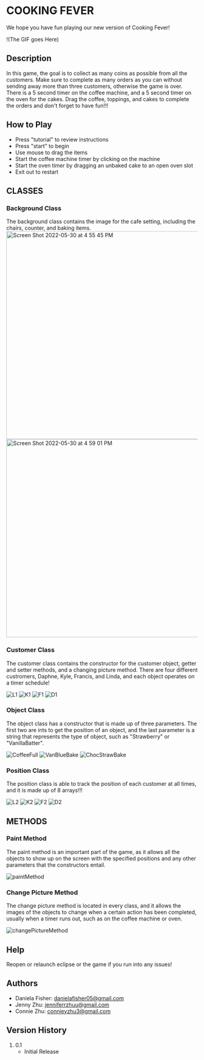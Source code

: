 # COOKING FEVER

We hope you have fun playing our new version of Cooking Fever!

!(The GIF goes Here)

## Description 

In this game, the goal is to collect as many coins as possible from all the customers. Make sure to complete as many orders as you can without sending away more than three customers, otherwise the game is over. There is a 5 second timer on the coffee machine, and a 5 second timer on the oven for the cakes. Drag the coffee, toppings, and cakes to complete the orders and don't forget to have fun!!!

## How to Play

- Press "tutorial" to review instructions
- Press "start" to begin
- Use mouse to drag the items
- Start the coffee machine timer by clicking on the machine
- Start the oven timer by dragging an unbaked cake to an open oven slot
- Exit out to restart 

## CLASSES

### Background Class

The background class contains the image for the cafe setting, including the chairs, counter, and baking items. 
<img width="546" alt="Screen Shot 2022-05-30 at 4 55 45 PM" src="https://user-images.githubusercontent.com/90798447/171069442-869c5ce4-9ff2-4484-8247-6188f34c2ec4.png"> <img width="520" alt="Screen Shot 2022-05-30 at 4 59 01 PM" src="https://user-images.githubusercontent.com/90798447/171069459-25f09ce2-a5a3-40bf-8de3-a8aa899840b9.png">


### Customer Class

The customer class contains the constructor for the customer object, getter and setter methods, and a changing picture method. There are four different custromers, Daphne, Kyle, Francis, and Linda, and each object operates on a timer schedule!

![L1](https://user-images.githubusercontent.com/78383220/167712746-b9da7b1b-4720-40da-822c-47677847cd3a.png)  ![K1](https://user-images.githubusercontent.com/78383220/167712784-b68b83d2-fcc0-4dc6-9e77-3c28a87683cc.png) ![F1](https://user-images.githubusercontent.com/78383220/167712805-404e3f91-85fd-4ad2-9fdb-4b7c1311ab73.png) ![D1](https://user-images.githubusercontent.com/78383220/167712818-5678712d-7ed7-495a-a39b-3ad048ef59bf.png)

### Object Class

The object class has a constructor that is made up of three parameters. The first two are ints to get the position of an object, and the last parameter is a string that represents the type of object, such as "Strawberry" or "VanillaBatter". 

![CoffeeFull](https://user-images.githubusercontent.com/78383220/167712855-5b4a7ac7-a391-487e-85cf-ce8e58eed4f8.png)  ![VanBlueBake](https://user-images.githubusercontent.com/78383220/167712951-ed2df547-d8a3-4cb5-b75b-e61bf91e27af.png) ![ChocStrawBake](https://user-images.githubusercontent.com/78383220/167712999-2ba00bb5-d3ca-49f8-a752-d88a1d0958ab.png)

### Position Class

The position class is able to track the position of each customer at all times, and it is made up of 8 arrays!!!

![L2](https://user-images.githubusercontent.com/78383220/167713062-d0e320aa-1440-46a2-a5d3-589ee0cc1134.png)  ![K2](https://user-images.githubusercontent.com/78383220/167713105-3ab415a8-30ae-455a-ad63-706a68b48778.png) ![F2](https://user-images.githubusercontent.com/78383220/167713167-04bca766-1a60-4daf-8880-a7a5f8b0aec2.png)  ![D2](https://user-images.githubusercontent.com/78383220/167713191-ee35291d-1a14-4407-8ca6-219e817f671e.png)

## METHODS

### Paint Method

The paint method is an important part of the game, as it allows all the objects to show up on the screen with the specified positions and any other parameters that the constructors entail.

![paintMethod](https://user-images.githubusercontent.com/78383220/170363903-113d1495-26fc-4893-b2d0-2fa614b52582.PNG)

### Change Picture Method

The change picture method is located in every class, and it allows the images of the objects to change when a certain action has been completed, usually when a timer runs out, such as on the coffee machine or oven. 

![changePictureMethod](https://user-images.githubusercontent.com/78383220/170356743-baf2526e-8fe3-4b62-b31f-6903e8f27346.PNG)

## Help

Reopen or relaunch eclipse or the game if you run into any issues!

## Authors 

- Daniela Fisher: danielafisher05@gmail.com
- Jenny Zhu:  jenniferrzhuu@gmail.com
- Connie Zhu: connieyzhu3@gmail.com

## Version History 

1. 0.1
   * Initial Release
